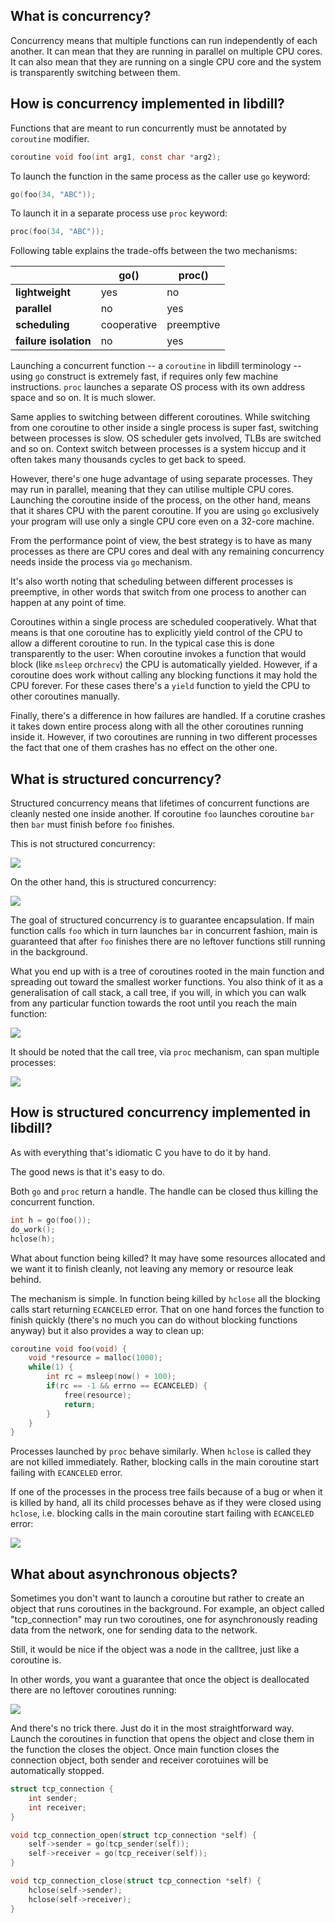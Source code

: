 ## What is concurrency?

Concurrency means that multiple functions can run independently of each another. It can mean that they are running in parallel on multiple CPU cores. It can also mean that they are running on a single CPU core and the system is transparently switching between them.

## How is concurrency implemented in libdill?

Functions that are meant to run concurrently must be annotated by `coroutine` modifier.

```c
coroutine void foo(int arg1, const char *arg2);
```

To launch the function in the same process as the caller use `go` keyword:

```c
go(foo(34, "ABC"));
```

To launch it in a separate process use `proc` keyword:

```c
proc(foo(34, "ABC"));
```

Following table explains the trade-offs between the two mechanisms:

|                         | go()                   | proc()                 |
| ----------------------- | ---------------------- | ---------------------- |
| **lightweight**         | yes                    | no                     |
| **parallel**            | no                     | yes                    |
| **scheduling**          | cooperative            | preemptive             |
| **failure isolation**   | no                     | yes                    |

Launching a concurrent function -- a `coroutine` in libdill terminology -- using `go` construct is extremely fast, if requires only few machine instructions. `proc` launches a separate OS process with its own address space and so on. It is much slower.

Same applies to switching between different coroutines. While switching from one coroutine to other inside a single process is super fast, switching between processes is slow. OS scheduler gets involved, TLBs are switched and so on. Context switch between processes is a system hiccup and it often takes many thousands cycles to get back to speed.

However, there's one huge advantage of using separate processes. They may run in parallel, meaning that they can utilise multiple CPU cores. Launching the coroutine inside of the process, on the other hand, means that it shares CPU with the parent coroutine. If you are using `go` exclusively your program will use only a single CPU core even on a 32-core machine.

From the performance point of view, the best strategy is to have as many processes as there are CPU cores and deal with any remaining concurrency needs inside the process via `go` mechanism.

It's also worth noting that scheduling between different processes is preemptive, in other words that switch from one process to another can happen at any point of time.

Coroutines within a single process are scheduled cooperatively. What that means is that one coroutine has to explicitly yield control of the CPU to allow a different coroutine to run. In the typical case this is done transparently to the user: When coroutine invokes a function that would block (like `msleep` or`chrecv`) the CPU is automatically yielded. However, if a coroutine does
work without calling any blocking functions it may hold the CPU forever. For these cases there's a `yield` function to yield the CPU to other coroutines manually.

Finally, there's a difference in how failures are handled. If a corutine crashes it takes down entire process along with all the other coroutines running inside it. However, if two coroutines are running in two different processes the fact that one of them crashes has no effect on the other one.

## What is structured concurrency?

Structured concurrency means that lifetimes of concurrent functions are cleanly nested one inside another. If coroutine `foo` launches coroutine `bar` then `bar` must finish before `foo` finishes.

This is not structured concurrency:

![](index1.jpeg)

On the other hand, this is structured concurrency:

![](index2.jpeg)

The goal of structured concurrency is to guarantee encapsulation. If main function calls `foo` which in turn launches `bar` in concurrent fashion, main is guaranteed that after `foo` finishes there are no leftover functions still running in the background.

What you end up with is a tree of coroutines rooted in the main function and spreading out toward the smallest worker functions. You also think of it as a generalisation of call stack, a call tree, if you will, in which you can walk from any particular function towards the root until you reach the main function:

![](index3.jpeg)

It should be noted that the call tree, via `proc` mechanism, can span multiple processes:

![](index5.jpeg)

## How is structured concurrency implemented in libdill?

As with everything that's idiomatic C you have to do it by hand.

The good news is that it's easy to do.

Both `go` and `proc` return a handle. The handle can be closed thus killing the concurrent function.

```c
int h = go(foo());
do_work();
hclose(h);
```

What about function being killed? It may have some resources allocated and we want it to finish cleanly, not leaving any memory or resource leak behind.

The mechanism is simple. In function being killed by `hclose` all the blocking calls start returning `ECANCELED` error. That on one hand forces the function to finish quickly (there's no much you can do without blocking functions anyway) but it also provides a way to clean up:

```c
coroutine void foo(void) {
    void *resource = malloc(1000);
    while(1) {
        int rc = msleep(now() + 100);
        if(rc == -1 && errno == ECANCELED) {
            free(resource);
            return;
        }
    }
}
```

Processes launched by `proc` behave similarly. When `hclose` is called they are not killed immediately. Rather, blocking calls in the main coroutine start failing with `ECANCELED` error.

If one of the processes in the process tree fails because of a bug or when it is killed by hand, all its child processes behave as if they were closed using `hclose`, i.e. blocking calls in the main coroutine start failing with `ECANCELED` error:

![](index6.jpeg)

## What about asynchronous objects?

Sometimes you don't want to launch a coroutine but rather to create an object that runs coroutines in the background. For example, an object called "tcp_connection" may run two coroutines, one for asynchronously reading data from the network, one for sending data to the network.

Still, it would be nice if the object was a node in the calltree, just like a coroutine is.

In other words, you want a guarantee that once the object is deallocated there are no leftover coroutines running:

![](index4.jpeg)

And there's no trick there. Just do it in the most straightforward way. Launch the coroutines in function that opens the object and close them in the function the closes the object. Once main function closes the connection object, both sender and receiver corotuines will be automatically stopped.

```c
struct tcp_connection {
    int sender;
    int receiver;
}

void tcp_connection_open(struct tcp_connection *self) {
    self->sender = go(tcp_sender(self));
    self->receiver = go(tcp_receiver(self));
}

void tcp_connection_close(struct tcp_connection *self) {
    hclose(self->sender);
    hclose(self->receiver);
}
```

